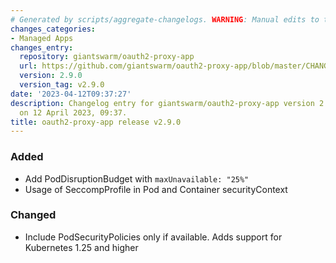 ```yaml
---
# Generated by scripts/aggregate-changelogs. WARNING: Manual edits to this files will be overwritten.
changes_categories:
- Managed Apps
changes_entry:
  repository: giantswarm/oauth2-proxy-app
  url: https://github.com/giantswarm/oauth2-proxy-app/blob/master/CHANGELOG.md#290---2023-04-12
  version: 2.9.0
  version_tag: v2.9.0
date: '2023-04-12T09:37:27'
description: Changelog entry for giantswarm/oauth2-proxy-app version 2.9.0, published
  on 12 April 2023, 09:37.
title: oauth2-proxy-app release v2.9.0
---
```


### Added
- Add PodDisruptionBudget with `maxUnavailable: "25%"`
- Usage of SeccompProfile in Pod and Container securityContext
### Changed
- Include PodSecurityPolicies only if available. Adds support for Kubernetes 1.25 and higher
